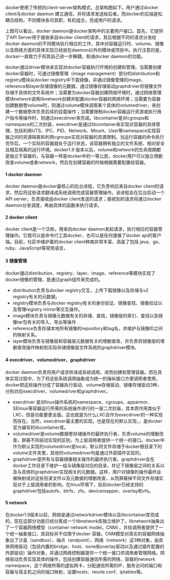docker使用了传统的client-server架构模式，总架构图如下。用户通过docker client与docker daemon 建立通信，并将请求发送给后者。而docker的后端是松耦合结构，不同模块各司其职，有机组合，完成用户的请求。


上图可以看出，docker daemon是docker架构中的主要用户接口。首先，它提供了API Server用于接收来自docker client的请求，其后根据不同的请求分发给docker daemon的不同模块执行相应的工作，其中对容器运行时、volume、镜像以及网络方面的具体实现已经放在daemon以外的模块或项目中。执行注意的是，docker一直致力于将其自己进一步解耦，削减docker daemon的功能。

docker通过driver模块来实现对docker容器执行环境的创建和管理。当需要创建docker容器时，可通过镜像管理（image management）部分的distribution和registry模块从docker registry中下载镜像，并通过镜像管理的image、reference和layer存储镜像的元数据，通过镜像存储驱动graphdrvier将镜像文件存储于具体的文件系统中；当需要为docker容器创建网络环境时，通过网络管理模块network调用libnetwork创建并配置docker容器的网络环境；当需要为容器创建数据卷volume时，则通过volume模块调用某个具体的volumedriver，来创建一个数据卷并负责后续的挂载操作；当需要限制docker容器运行资源或执行用户指令等操作时，则通过execdriver来完成。libcontainer是对cgroups和namespace的二次封装，execdriver是通过libcontainer来实现对容器的具体管理，包括利用UTS、IPC、PID、Network、Mount、User等namespace实现容器之间的资源隔离和利用cgroups实现对容器的资源限制。当运行容器的命令执行完毕后，一个实际的容器就处于运行状态，该容器拥有独立的文件系统、相对安全且相互隔离的运行环境。docker1.9 版本以后，volume和network的生命周期都是独立于容器的，与容器一样是docker中的一等公民，docker用户可以独立增删改查volume或者network，然后在创建容器的时候根据需要配置给容器。



#### 1 docker daemon

docker daemon是docker最核心的后台进程，它负责响应来自docker client的请求，然后将这些请求翻译成系统调用完成容器管理操作。该进程会在后台启动一个API server，负责接收由docker client发送的请求；接收到的请求将通过docker daemon分发调度，再由具体的函数来执行请求。


#### 2 docker client

docker client是一个泛称，用来向docker daemon发起请求，执行相应的容器管理操作。它既可以是命令行工具docker，也可以是任何遵循了docker api的客户端。目前，社区中维护着的docker client种类非常丰富，涵盖了包括 java、go、ruby、JavaScript等常用语言。


#### 3 镜像管理

docker通过distribution、registry、layer、image、reference等模块实现了docker镜像的管理，是通过graph组件来完成的。

* distribution负责与docker registry交互，上传下载镜像以及存储与v2 registry有关的元数据。
* registry模块负责与docker registry有关的身份验证、镜像查找、镜像验证以及管理registry mirror等交互操作。
* image模块负责与镜像元数据有关的存储、查找，镜像层的索引、查找以及镜像tar包有关的导入、导出等操作
* reference负责存储本地所有镜像的repository和tag名，并维护与镜像ID之间的映射关系。
* layer模块负责与镜像层和容器层元数据有关的增删查改，并负责将镜像层的增删查改操作映射到实际存储镜像层文件系统的graphdriver模块。


#### 4 execdriver、volumedriver、graphdriver

docker daemon负责将用户请求转译成系统调用，进而创建和管理容器。而在具体实现过程中，为了将这些系统调用抽象成为统一的操纵接口方便调用者使用，docker把这些操作分成了容器执行驱动、volume存储驱动、镜像存储驱动3种，分别对应execdriver、volumedriver和graphdriver。


* execdriver 是对linux操作系统的namespace、cgroups、apparmor、SElinux等容器运行所需的系统操作进行的一层二次封装，其本质作用类似于LXC，但是功能要更全面。这也就是为什么LXC会作为execdriver的一种实现而存在。当然，execdriver最主要的实现，也是现在的默认实现，，是docker官方编写的libcontainer库。
* volumedriver是volume数据卷存储操作的最终执行者，负责volume的增删改查，屏蔽不同驱动实现的区别，为上层调用者提供一个统一的接口。docker中作为默认实现的volumedriver是local，默认将文件存储于docker根目录下的volume文件夹里。其他的volumedriver均是通过外部插件实现的。
* graphdriver是所有与容器镜像相关操作的最终执行者。graphdriver会在docker工作目录下维护一组与镜像层对应的目录，并记下镜像层之间的关系以及与具体的graphdriver实现相关的元数据。这样，用户对镜像的操作最终会被映射成对这些目录文件以及元数据的增删改查，从而屏蔽掉不同文件存储实现对于上层调用者的影响。在linux环境下，目前docker已经支持的graphdriver包括autofs、btrfs、zfs、devicemapper、overlay和vfs。



#### 5 network

在docker1.9版本以前，网络是通过networkdriver模块以及libcontainer库完成的，现在这部分功能已经分离成一个libnetwork库独立维护了。libnetwork抽象出了一个容器网络模型（container network model，CNM），并给调用者提供了一个统一抽象接口，其目标并不仅限于docker 容器。CNM模型对真实的容器网络抽象出了沙盒（sandbox）、端点（endpoint）、网络（network）这3种对象，由具体网络驱动（包括内置的bridge、host、none和overlay驱动以及通过插件配置的外部驱动）操作对象，并通过网络控制器提供一个统一接口供调用者管理网络。网络驱动负责实现具体的操作，包括创建容器通信所需的网络，容器的network namespace，这个网络所需的虚拟网卡，分配通信所需的IP，服务访问的端口和容器与宿主机之间的端口映射，设置hosts、resole.conf、iptables等。











